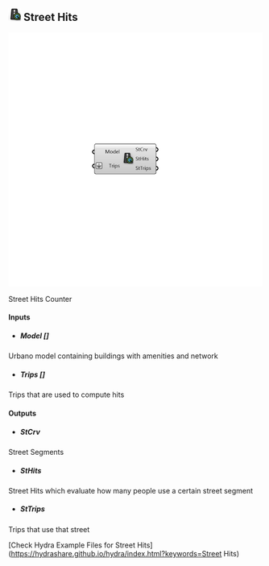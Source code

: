 ## ![](../../images/icons/Street_Hits.png) Street Hits

![](../../images/components/Street_Hits.png)

Street Hits Counter

#### Inputs
* ##### Model []
Urbano model containing buildings with amenities and network
* ##### Trips []
Trips that are used to compute hits

#### Outputs
* ##### StCrv
Street Segments
* ##### StHits
Street Hits which evaluate how many people use a certain street segment
* ##### StTrips
Trips that use that street


[Check Hydra Example Files for Street Hits](https://hydrashare.github.io/hydra/index.html?keywords=Street Hits)